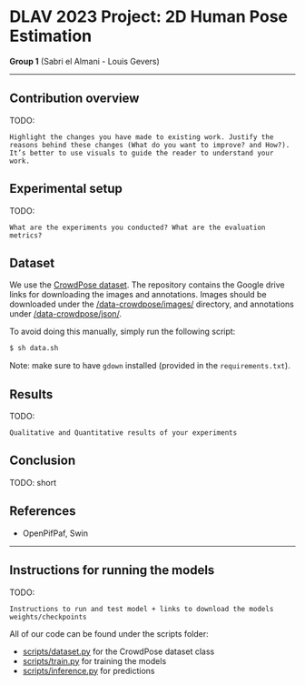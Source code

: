 # DLAV 2023 Project: 2D Human Pose Estimation

**Group 1** (Sabri el Almani - Louis Gevers)

---

## Contribution overview

TODO:

```
Highlight the changes you have made to existing work. Justify the reasons behind these changes (What do you want to improve? and How?). It’s better to use visuals to guide the reader to understand your work.
```

## Experimental setup

TODO:

```
What are the experiments you conducted? What are the evaluation
metrics?
```

## Dataset


We use the [CrowdPose dataset](https://github.com/Jeff-sjtu/CrowdPose).
The repository contains the Google drive links for downloading the images and annotations.
Images should be downloaded under the [/data-crowdpose/images/](/data-crowdpose/images/) directory, and annotations under [/data-crowdpose/json/](/data-crowdpose/json/).

To avoid doing this manually, simply run the following script:

```bash
$ sh data.sh
```

Note: make sure to have `gdown` installed (provided in the `requirements.txt`).

## Results

TODO:

```
Qualitative and Quantitative results of your experiments
```

## Conclusion

TODO: short

## References

- OpenPifPaf, Swin

---

## Instructions for running the models

TODO:

```
Instructions to run and test model + links to download the models weights/checkpoints
```

All of our code can be found under the scripts folder:
- [scripts/dataset.py](scripts/dataset.py) for the CrowdPose dataset class
- [scripts/train.py](scripts/train.py) for training the models
- [scripts/inference.py](scripts/inference.py) for predictions